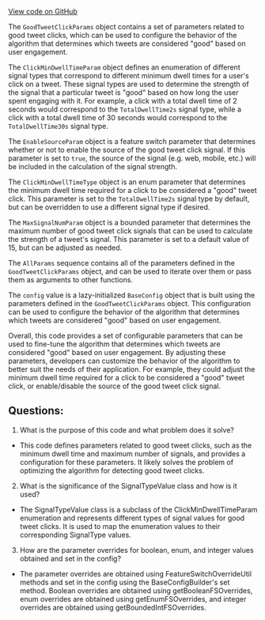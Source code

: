 [View code on GitHub](https://github.com/misbahsy/the-algorithm/cr-mixer/server/src/main/scala/com/twitter/cr_mixer/param/GoodTweetClickParams.scala)

The `GoodTweetClickParams` object contains a set of parameters related to good tweet clicks, which can be used to configure the behavior of the algorithm that determines which tweets are considered "good" based on user engagement. 

The `ClickMinDwellTimeParam` object defines an enumeration of different signal types that correspond to different minimum dwell times for a user's click on a tweet. These signal types are used to determine the strength of the signal that a particular tweet is "good" based on how long the user spent engaging with it. For example, a click with a total dwell time of 2 seconds would correspond to the `TotalDwellTime2s` signal type, while a click with a total dwell time of 30 seconds would correspond to the `TotalDwellTime30s` signal type.

The `EnableSourceParam` object is a feature switch parameter that determines whether or not to enable the source of the good tweet click signal. If this parameter is set to `true`, the source of the signal (e.g. web, mobile, etc.) will be included in the calculation of the signal strength.

The `ClickMinDwellTimeType` object is an enum parameter that determines the minimum dwell time required for a click to be considered a "good" tweet click. This parameter is set to the `TotalDwellTime2s` signal type by default, but can be overridden to use a different signal type if desired.

The `MaxSignalNumParam` object is a bounded parameter that determines the maximum number of good tweet click signals that can be used to calculate the strength of a tweet's signal. This parameter is set to a default value of 15, but can be adjusted as needed.

The `AllParams` sequence contains all of the parameters defined in the `GoodTweetClickParams` object, and can be used to iterate over them or pass them as arguments to other functions.

The `config` value is a lazy-initialized `BaseConfig` object that is built using the parameters defined in the `GoodTweetClickParams` object. This configuration can be used to configure the behavior of the algorithm that determines which tweets are considered "good" based on user engagement. 

Overall, this code provides a set of configurable parameters that can be used to fine-tune the algorithm that determines which tweets are considered "good" based on user engagement. By adjusting these parameters, developers can customize the behavior of the algorithm to better suit the needs of their application. For example, they could adjust the minimum dwell time required for a click to be considered a "good" tweet click, or enable/disable the source of the good tweet click signal.
## Questions: 
 1. What is the purpose of this code and what problem does it solve?
- This code defines parameters related to good tweet clicks, such as the minimum dwell time and maximum number of signals, and provides a configuration for these parameters. It likely solves the problem of optimizing the algorithm for detecting good tweet clicks.

2. What is the significance of the SignalTypeValue class and how is it used?
- The SignalTypeValue class is a subclass of the ClickMinDwellTimeParam enumeration and represents different types of signal values for good tweet clicks. It is used to map the enumeration values to their corresponding SignalType values.

3. How are the parameter overrides for boolean, enum, and integer values obtained and set in the config?
- The parameter overrides are obtained using FeatureSwitchOverrideUtil methods and set in the config using the BaseConfigBuilder's set method. Boolean overrides are obtained using getBooleanFSOverrides, enum overrides are obtained using getEnumFSOverrides, and integer overrides are obtained using getBoundedIntFSOverrides.